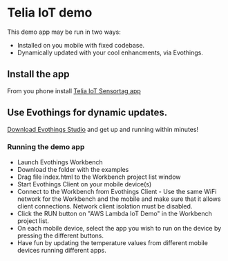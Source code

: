 # Telia IoT demo 

This demo app may be run in two ways:
- Installed on you mobile with fixed codebase.
- Dynamically updated with your cool enhancments, via Evothings.
 
## Install the app

From you phone install <a href="https://github.com/TeliaSoneraNorge/telia-iot-sensortag/blob/master/telia-iot-sensortag.apk?raw=true">Telia IoT Sensortag app</a>

## Use Evothings for dynamic updates.

<a href="http://evothings.com/download/">Download Evothings Studio</a> and get up and running within minutes!

### Running the demo app 

<ul>
    <li>Launch Evothings Workbench</li>
    <li>Download the folder with the examples</li>
    <li>Drag file index.html to the Workbench project list window</li>
    <li>Start Evothings Client on your mobile device(s)</li>
    <li>Connect to the Workbench from Evothings Client -  Use the same WiFi network for the Workbench and the mobile and make sure that it allows client connections. Network client isolation must be disabled.</li>
    <li>Click the RUN button on "AWS Lambda IoT Demo" in the Workbench project list.</li>
    <li>On each mobile device, select the app you wish to run on the device by pressing the different buttons.</li>
    <li>Have fun by updating the temperature values from different mobile devices running different apps.</li>
</ul>





